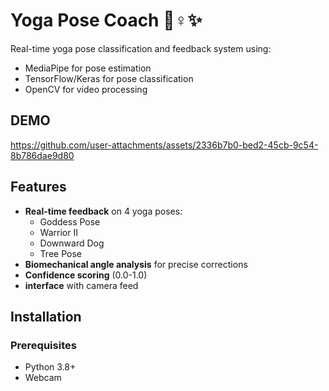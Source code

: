 # Yoga Pose Coach 🧘♀️✨

Real-time yoga pose classification and feedback system using:
- MediaPipe for pose estimation
- TensorFlow/Keras for pose classification
- OpenCV for video processing

## DEMO

https://github.com/user-attachments/assets/2336b7b0-bed2-45cb-9c54-8b786dae9d80





## Features
- **Real-time feedback** on 4 yoga poses:
  - Goddess Pose 
  - Warrior II 
  - Downward Dog 
  - Tree Pose 
- **Biomechanical angle analysis** for precise corrections
- **Confidence scoring** (0.0-1.0)
- **interface** with camera feed

## Installation

### Prerequisites
- Python 3.8+
- Webcam

